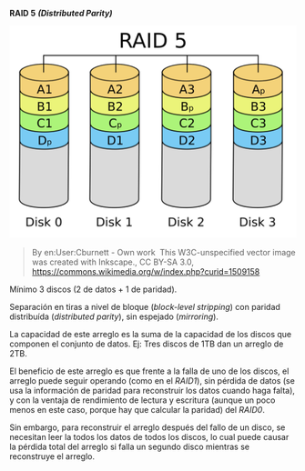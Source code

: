 **RAID 5** ***(Distributed Parity)***

![RAID 5](img/RAID_5.svg)

> By en:User:Cburnett - Own work  This W3C-unspecified vector image was created with Inkscape., CC BY-SA 3.0, https://commons.wikimedia.org/w/index.php?curid=1509158

Mínimo 3 discos (2 de datos + 1 de paridad).

Separación en tiras a nivel de bloque (*block-level stripping*) con paridad distribuída (*distributed parity*), sin espejado (*mirroring*).

La capacidad de este arreglo es la suma de la capacidad de los discos que componen el conjunto de datos. Ej: Tres discos de 1TB dan un arreglo de 2TB.

El beneficio de este arreglo es que frente a la falla de uno de los discos, el arreglo puede seguir operando (como en el *RAID1*), sin pérdida de datos (se usa la información de paridad para reconstruir los datos cuando haga falta), y con la ventaja de rendimiento de lectura y escritura (aunque un poco menos en este caso, porque hay que calcular la paridad) del *RAID0*.

Sin embargo, para reconstruir el arreglo después del fallo de un disco, se necesitan leer la todos los datos de todos los discos, lo cual puede causar la pérdida total del arreglo si falla un segundo disco mientras se reconstruye el arreglo.
